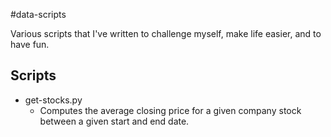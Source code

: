 #data-scripts

Various scripts that I've written to challenge myself, make life easier, and to have fun.

## Scripts
* get-stocks.py
  * Computes the average closing price for a given company stock between a given start and end date.
